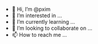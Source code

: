 - 👋 Hi, I’m @pxim
- 👀 I’m interested in ...
- 🌱 I’m currently learning ...
- 💞️ I’m looking to collaborate on ...
- 📫 How to reach me ...

<!---
pxim/pxim is a ✨ special ✨ repository because its `README.md` (this file) appears on your GitHub profile.
You can click the Preview link to take a look at your changes.
--->
